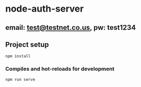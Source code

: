 # node-auth-server
## email: test@testnet.co.us, pw: test1234

## Project setup
```
npm install
```

### Compiles and hot-reloads for development
```
npm run serve
```
